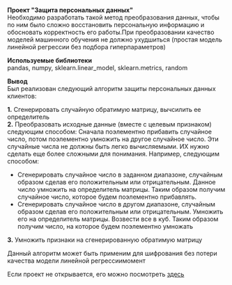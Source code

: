 **Проект "Защита персональных данных"**<br>
Необходимо разработать такой метод преобразования данных, чтобы по ним было сложно восстановить персональную информацию и обосновать корректность его работы.При преобразовании качество моделей машинного обучения не должно ухудшиться (простая модель линейной регрессии без подбора гиперпараметров)

**Используемые библиотеки**<br>
pandas, numpy, sklearn.linear_model, sklearn.metrics, random

**Вывод**<br>
Был реализован следующий алгоритм защиты персональных данных клиентов:

<b>1.</b> Сгенерировать случайную обратимую матрицу, вычсилить ее определитель<br>
<b>2.</b> Преобразовать исходные данные (вместе с целевым признаком) следующим способом: Сначала поэлементно прибавить случайное число, потом поэлементно умножить на другое случайное число. Эти случайные числа не должны быть легко вычисляемыми. ИХ нужно сделать еще более сложными для понимания. Например, следующим способом:<br>
 - Сгенерировать случайное число в заданном диапазоне, случайным образом сделав его положительным или отрицательным. Данное число умножить на определитель матрицы. Таким образом получим случайное число, которое будем поэлементно прибавлять.<br>
 - Сгенерировать случайное число в другом диапазоне, случайным образом сделав его положительным или отрицательным. Умножить его на определитель матрицы. Возвести все в куб. Таким образом получим число, на которое будем поэлементно умножать<br>

<b>3.</b> Умножить признаки на сгенерированную обратимую матрицу<br>

Данный алгоритм может быть применим для шифрования без потери качества модели линейной регрессиимомент 

Если проект не открывается, его можно посмотреть <a href = "https://nbviewer.jupyter.org/github/kristina-molchanova90/Yandex-Praktikum-Projects/blob/main/09_personal_data_protection/09_personal_data_protection.ipynb">здесь</a>
